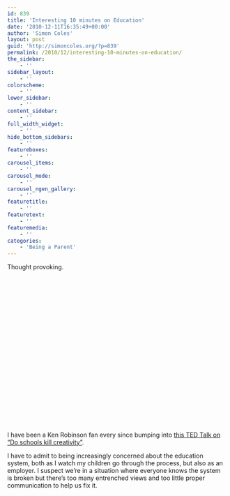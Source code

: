 ```yaml
---
id: 839
title: 'Interesting 10 minutes on Education'
date: '2010-12-11T16:35:49+00:00'
author: 'Simon Coles'
layout: post
guid: 'http://simoncoles.org/?p=839'
permalink: /2010/12/interesting-10-minutes-on-education/
the_sidebar:
    - ''
sidebar_layout:
    - ''
colorscheme:
    - ''
lower_sidebar:
    - ''
content_sidebar:
    - ''
full_width_widget:
    - ''
hide_bottom_sidebars:
    - ''
featureboxes:
    - ''
carousel_items:
    - ''
carousel_mode:
    - ''
carousel_ngen_gallery:
    - ''
featuretitle:
    - ''
featuretext:
    - ''
featuremedia:
    - ''
categories:
    - 'Being a Parent'
---
```


Thought provoking.

<object height="340" width="560"><param name="movie" value="http://www.youtube.com/v/zDZFcDGpL4U?fs=1&hl=en_US&rel=0&hd=1"></param><param name="allowFullScreen" value="true"></param><param name="allowscriptaccess" value="always"></param><embed allowfullscreen="true" allowscriptaccess="always" height="340" src="http://www.youtube.com/v/zDZFcDGpL4U?fs=1&hl=en_US&rel=0&hd=1" type="application/x-shockwave-flash" width="560"></embed></object>

I have been a Ken Robinson fan every since bumping into [this TED Talk on “Do schools kill creativity”](http://www.youtube.com/watch?v=iG9CE55wbtY&feature=related).

I have to admit to being increasingly concerned about the education system, both as I watch my children go through the process, but also as an employer. I suspect we’re in a situation where everyone knows the system is broken but there’s too many entrenched views and too little proper communication to help us fix it.